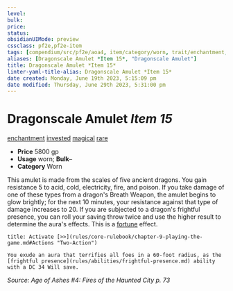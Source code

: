 ```yaml
---
level:
bulk:
price:
status:
obsidianUIMode: preview
cssclass: pf2e,pf2e-item
tags: [compendium/src/pf2e/aoa4, item/category/worn, trait/enchantment, trait/invested, trait/magical, trait/rare]
aliases: [Dragonscale Amulet *Item 15*, "Dragonscale Amulet"]
title: Dragonscale Amulet *Item 15*
linter-yaml-title-alias: Dragonscale Amulet *Item 15*
date created: Monday, June 19th 2023, 5:15:09 pm
date modified: Thursday, June 29th 2023, 5:31:00 pm
---
```


# Dragonscale Amulet *Item 15*

[enchantment](rules/traits/enchantment.md) [invested](rules/traits/invested.md) [magical](rules/traits/magical.md) [rare](rules/traits/rare.md)  

- **Price** 5800 gp
- **Usage** worn; **Bulk**–
- **Category** Worn

This amulet is made from the scales of five ancient dragons. You gain resistance 5 to acid, cold, electricity, fire, and poison. If you take damage of one of these types from a dragon's Breath Weapon, the amulet begins to glow brightly; for the next 10 minutes, your resistance against that type of damage increases to 20. If you are subjected to a dragon's frightful presence, you can roll your saving throw twice and use the higher result to determine the aura's effects. This is a [fortune](rules/traits/fortune.md) effect.

```ad-embed-ability
title: Activate [>>](rules/core-rulebook/chapter-9-playing-the-game.md#Actions "Two-Action")

You exude an aura that terrifies all foes in a 60-foot radius, as the [frightful presence](rules/abilities/frightful-presence.md) ability with a DC 34 Will save.
```

*Source: Age of Ashes #4: Fires of the Haunted City p. 73*
